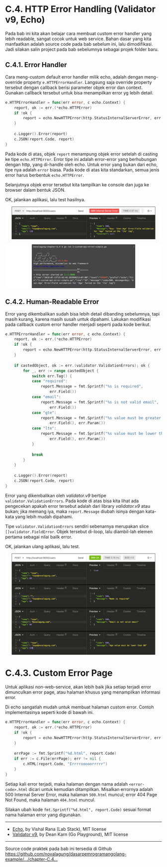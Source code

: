 # C.4. HTTP Error Handling (Validator v9, Echo)

Pada bab ini kita akan belajar cara membuat custom error handler yang lebih readable, sangat cocok untuk web service. Bahan dasar yang kita manfaatkan adalah source code pada bab sebelum ini, lalu dimodifikasi. Jadi silakan salin project pada bab sebelumnya sebagai projek folder baru.

## C.4.1. Error Handler

Cara meng-custom default error handler milik echo, adalah dengan meng-override property `e.HTTPErrorHandler`. Langsung saja override property tersebut dengan callback berisi parameter objek error dan context. Gunakan callback tersebut untuk bisa menampilkan error yg lebih detail.

```go
e.HTTPErrorHandler = func(err error, c echo.Context) {
    report, ok := err.(*echo.HTTPError)
    if !ok {
        report = echo.NewHTTPError(http.StatusInternalServerError, err.Error())
    }

    c.Logger().Error(report)
    c.JSON(report.Code, report)
}
```

Pada kode di atas, objek `report` menampung objek error setelah di casting ke tipe `echo.HTTPError`. Error tipe ini adalah error-error yang berhubungan dengan http, yang di-handle oleh echo. Untuk error yang bukan dari echo, tipe nya adalah `error` biasa. Pada kode di atas kita standarkan, semua jenis error harus berbentuk `echo.HTTPError`.

Selanjutnya objek error tersebut kita tampilkan ke console dan juga ke browser dalam bentuk JSON.

OK, jalankan aplikasi, lalu test hasilnya.

![API Test](images/C_http_error_handling_1_simple_error_handler.png)

![Console Log](images/C_http_error_handling_2_cli_error.png)

## C.4.2. Human-Readable Error

Error yang dikembalikan sudah bisa lebih detail dibanding sebelumnya, tapi masih kurang, karena masih susah untuk dipahami. Lakukan modifikasi pada callback custom error handler menjadi seperti pada kode berikut.

```go
e.HTTPErrorHandler = func(err error, c echo.Context) {
    report, ok := err.(*echo.HTTPError)
    if !ok {
        report = echo.NewHTTPError(http.StatusInternalServerError, err.Error())
    }

    if castedObject, ok := err.(validator.ValidationErrors); ok {
        for _, err := range castedObject {
            switch err.Tag() {
            case "required":
                report.Message = fmt.Sprintf("%s is required", 
                    err.Field())
            case "email":
                report.Message = fmt.Sprintf("%s is not valid email", 
                    err.Field())
            case "gte":
                report.Message = fmt.Sprintf("%s value must be greater than %s",
                    err.Field(), err.Param())
            case "lte":
                report.Message = fmt.Sprintf("%s value must be lower than %s",
                    err.Field(), err.Param())
            }

            break
        }
    }

    c.Logger().Error(report)
    c.JSON(report.Code, report)
}
```

Error yang dikembalikan oleh *validator.v9* bertipe `validator.ValidationErrors`. Pada kode di atas bisa kita lihat ada pengecekan apakah error tersebut adalah dari library *validator.v9* atau bukan; jika memang iya, maka `report.Message` diubah isinya dengan kata-kata yang lebih mudah dipahami.

Tipe `validator.ValidationErrors` sendiri sebenarnya merupakan slice `[]validator.FieldError`. Objek tersebut di-loop, lalu diambil-lah elemen pertama sebagai nilai bailk error.

OK, jalankan ulang aplikasi, lalu test.

![Console Log](images/C_http_error_handling_3_advance_handler.png)

# C.4.3. Custom Error Page

Untuk aplikasi non-web-service, akan lebih baik jika setiap terjadi error dimunculkan error page, atau halaman khusus yang menampilkan informasi error.

Di echo sangatlah mudah untuk membuat halaman custom error. Contoh implementasinya seperti kode di bawah ini.

```go
e.HTTPErrorHandler = func(err error, c echo.Context) {
    report, ok := err.(*echo.HTTPError)
    if !ok {
        report = echo.NewHTTPError(http.StatusInternalServerError, err.Error())
    }

    errPage := fmt.Sprintf("%d.html", report.Code)
    if err := c.File(errPage); err != nil {
        c.HTML(report.Code, "Errrrooooorrrrr")
    }
}
```

Setiap kali error terjadi, maka halaman dengan nama adalah `<error-code>.html` dicari untuk kemudian ditampilkan. Misalkan errornya adalah 500 Internal Server Error, maka halaman `500.html` muncul; error 404 Page Not Found, maka halaman `404.html` muncul.

Silakan ubah kode `fmt.Sprintf("%d.html", report.Code)` sesuai format nama halaman error yang digunakan.

---

 - [Echo](https://github.com/labstack/echo), by Vishal Rana (Lab Stack), MIT license
 - [Validator v9](https://github.com/go-playground/validator/tree/v9), by Dean Karn (Go Playground), MIT license

---

<div class="source-code-link">
    <div class="source-code-link-message">Source code praktek pada bab ini tersedia di Github</div>
    <a href="https://github.com/novalagung/dasarpemrogramangolang-example/tree/master/chapter-C.4-http-error-handling">https://github.com/novalagung/dasarpemrogramangolang-example/.../chapter-C.4...</a>
</div>
